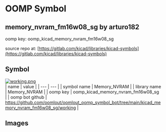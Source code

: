 # OOMP Symbol  
## memory_nvram_fm16w08_sg  by arturo182  
  
oomp key: oomp_kicad_memory_nvram_fm16w08_sg  
  
source repo at: [https://gitlab.com/kicad/libraries/kicad-symbols](https://gitlab.com/kicad/libraries/kicad-symbols)  
## Symbol  
  
[![working.png](working_600.png)](working.png)  
| name | value | 
| --- | --- | 
| symbol name | Memory_NVRAM | 
| library name | Memory_NVRAM | 
| oomp key | oomp_kicad_memory_nvram_fm16w08_sg | 
| oomp bot github | https://github.com/oomlout/oomlout_oomp_symbol_bot/tree/main/kicad_memory_nvram_fm16w08_sg/working | 
## Images  

